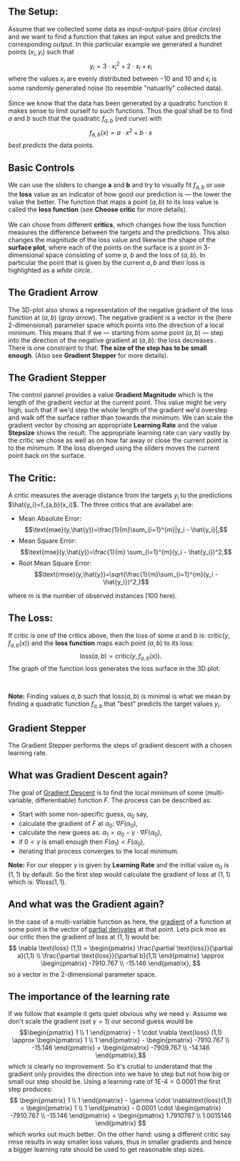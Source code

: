 ## The Setup: ##

Assume that we collected some data as input-output-pairs (_blue circles_) and we want to find a function that takes an input value and predicts the corresponding output. In this particular example we generated a hundret points $(x_i,y_i)$ such that $$y_i = 3 \cdot x_i^2 + 2 \cdot x_i + \epsilon_i$$ where the values $x_i$ are evenly distributed between $-10$ and $10$ and $\epsilon_i$ is some randomly generated noise (to resemble "natuarlly" collected data).
<br/><br/>
Since we know that the data has been generated by a quadratic function it makes sense to limit ourself to such functions. Thus the goal shall be to find $a$ and $b$ such that the quadratic $f_{a,b}$ (_red curve_) with $$f_{a,b}(x) = a\cdot x^2 + b\cdot x $$ _best predicts_ the data points.

## Basic Controls ##

We can use the sliders to change <b>a</b> and <b>b</b> and try to visually fit $f_{a,b}$ or use the <b>loss</b> value as an indicator of how good our prediction is — the lower the value the better. The function that maps a point $(a,b)$ to its loss value is called the <b>loss function</b> (see <b>Choose critic</b> for more details).
<br/><br/>
We can chose from different <b>critics</b>, which changes how the loss function measures the difference between the targets and the predictions. This also changes the magnitude of the loss value and likewise the shape of the <b>surface plot</b>, where each of the points on the surface is a point in $3$-dimensional space consisting of some $a$, $b$ and the loss of $(a,b)$. In particular the point that is given by the current $a, b$ and their loss is highlighted as a _white circle_.

## The Gradient Arrow ##

The 3D-plot also shows a representation of the negative gradient of the loss function at $(a,b)$ (_gray arrow_). The negative gradient is a vector in the (here $2$-dimensional) parameter space which points into the direction of a local minimum. 
This means that if we — starting from some point $(a,b)$ — step into the direction of the negative gradient at $(a,b)$: the loss decreases . There is one constraint to that: <b>The size of the step has to be small enough</b>. (Also see <b>Gradient Stepper</b> for more details).

## The Gradient Stepper ##

The control pannel provides a value <b>Gradient Magnitude</b> which is the length of the gradient vector at the current point. This value might be very high, such that if we'd step the whole length of the gradient we'd overstep and walk off the surface rather than towards the minimum. We can scale the gradient vector by chosing an appropriate <b>Learning Rate</b> and the value <b>Stepsize</b> shows the result.
The appropriate learning rate can vary vastly by the critic we chose as well as on how far away or close the current point is to the minimum. If the loss diverged using the sliders moves the current point back on the surface.


## The Critic: ##

A critic measures the average distance from the targets $y_i$ to the predictions $\hat{y_i}=f_{a,b}(x_i)$.
The three critics that are availabel are:

* Mean Absolute Error: $$\text{mae}(y,\hat{y})=\frac{1}{m}\sum_{i=1}^{m}|y_i - \hat{y_i}|,$$</li>
* Mean Square Error: $$\text{mse}(y,\hat{y})=\frac{1}{m} \sum_{i=1}^{m}(y_i - \hat{y_i})^2,$$</li>
* Root Mean Square Error: $$\text{rmse}(y,\hat{y})=\sqrt{\frac{1}{m}\sum_{i=1}^{m}(y_i - \hat{y_i})^2,}$$</li>

where $m$ is the number of observed instances (100 here).

## The Loss: ##

If $\text{critic}$ is one of the critics above, then the loss of some $a$ and $b$ is: $\text{critic}(y,f_{a,b}(x))$ and the <b>loss function</b> maps each point $(a,b)$ to its loss: $$\text{loss}(a,b) = \text{critic}(y, f_{a,b}(x)).$$
The graph of the function $\text{loss}$ generates the loss surface in the 3D plot.

<br/>

<b>Note:</b> Finding values $a,b$ such that $\text{loss}(a,b)$ is minimal is what we mean by finding a quadratic function $f_{a,b}$ that "best" predicts the target values $y_i$.


## Gradient Stepper ##

The Gradient Stepper performs the steps of gradient descent with a chosen learning rate.

## What was Gradient Descent again? ##

The goal of <a href="https://en.wikipedia.org/wiki/Gradient_descent#Description" target="_blank" rel="noopener noreferrer">Gradient Descent</a> is to find the local minimum of some (multi-variable, differentiable) function $F$. The process can be described as:

* Start with some non-specific guess, $\alpha_0$ say,</li>
* calculate the gradient of $F$ at $\alpha_0$: $\nabla F(\alpha_0)$,</li>
* calculate the new guess as: $\alpha_1=\alpha_0 - \gamma \cdot \nabla F(\alpha_0)$,</li>
* if $0 < \gamma$ is small enough then $F(\alpha_1) < F(\alpha_0)$,</li>
* iterating that process converges to the local minimum.</li>

<b>Note:</b> For our stepper $\gamma$ is given by <b>Learning Rate</b> and the initial value $\alpha_0$ is $(1,1)$ by default. So the first step would calculate the gradient of $\text{loss}$ at $(1,1)$ which is: $\nabla \text{loss}(1,1)$.

## And what was the Gradient again? ##

In the case of a multi-variable function as here, the <a href="https://en.wikipedia.org/wiki/Gradient" target="_blank" rel="noopener noreferrer">gradient</a> of a function at some point is the vector of <a href="https://en.wikipedia.org/wiki/Partial_derivative" target="_blank" rel="noopener noreferrer">partial derivates</a> at that point. Lets pick $\text{mse}$ as our critic then the gradient of $\text{loss}$ at $(1,1)$ would be:
$$
\nabla \text{loss} (1,1) = \begin{pmatrix} \frac{\partial \text{loss}}{\partial a}(1,1) \\ \frac{\partial \text{loss}}{\partial b}(1,1) \end{pmatrix} \approx \begin{pmatrix} -7910.767 \\ -15.146 \end{pmatrix},
$$
so a vector in the $2$-dimensional parameter space. 

## The importance of the learning rate ##

If we follow that example it gets quiet obvious why we need $\gamma$. Assume we don't scale the gradient (set $\gamma = 1$) our second guess would be 
$$\begin{pmatrix} 1 \\ 1 \end{pmatrix} - 1 \cdot \nabla \text{loss} (1,1) \approx \begin{pmatrix} 1 \\ 1 \end{pmatrix} - \begin{pmatrix} -7910.767 \\ -15.146 \end{pmatrix} = \begin{pmatrix} -7909.767 \\ -14.146 \end{pmatrix},$$
which is clearly no improvement. So it's crutial to understand that the gradient only provides the direction into we have to step but not how big or small our step should be. Using a learning rate of 1E-4$=0.0001$ the first step produces:
$$ 
\begin{pmatrix} 1 \\ 1 \end{pmatrix} - \gamma \cdot \nabla\text{loss}(1,1) = \begin{pmatrix} 1 \\ 1 \end{pmatrix} - 0.0001 \cdot \begin{pmatrix} -7910.767 \\ -15.146 \end{pmatrix}   = \begin{pmatrix} 1.7910767 \\ 1.0015146 \end{pmatrix} 
$$ 
which works out much better. On the other hand: using a different critic say $\text{rmse}$ results in way smaller loss values, thus in smaller gradients and hence a bigger learning rate should be used to get reasonable step sizes.